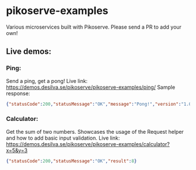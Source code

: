 # pikoserve-examples
Various microservices built with Pikoserve. Please send a PR to add your own!

## Live demos:

### Ping:
Send a ping, get a pong!
Live link: https://demos.desilva.se/pikoserve/pikoserve-examples/ping/
Sample response:
```json
{"statusCode":200,"statusMessage":"OK","message":"Pong!","version":"1.0.2","time":1650639414}
```

### Calculator:
Get the sum of two numbers. Showcases the usage of the Request helper and how to add basic input validation.
Live link: https://demos.desilva.se/pikoserve/pikoserve-examples/calculator?x=5&y=3
```json
{"statusCode":200,"statusMessage":"OK","result":8}
```
